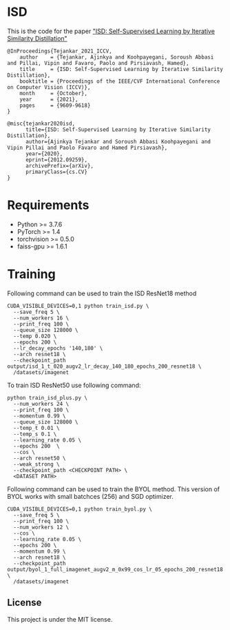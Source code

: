 # ISD

This is the code for the paper ["ISD: Self-Supervised Learning by Iterative Similarity Distillation"](https://www.csee.umbc.edu/~hpirsiav/papers/ISD_iccv21.pdf)

```
@InProceedings{Tejankar_2021_ICCV,
    author    = {Tejankar, Ajinkya and Koohpayegani, Soroush Abbasi and Pillai, Vipin and Favaro, Paolo and Pirsiavash, Hamed},
    title     = {ISD: Self-Supervised Learning by Iterative Similarity Distillation},
    booktitle = {Proceedings of the IEEE/CVF International Conference on Computer Vision (ICCV)},
    month     = {October},
    year      = {2021},
    pages     = {9609-9618}
}

@misc{tejankar2020isd,
      title={ISD: Self-Supervised Learning by Iterative Similarity Distillation}, 
      author={Ajinkya Tejankar and Soroush Abbasi Koohpayegani and Vipin Pillai and Paolo Favaro and Hamed Pirsiavash},
      year={2020},
      eprint={2012.09259},
      archivePrefix={arXiv},
      primaryClass={cs.CV}
}
```

# Requirements

- Python >= 3.7.6
- PyTorch >= 1.4
- torchvision >= 0.5.0
- faiss-gpu >= 1.6.1

# Training

Following command can be used to train the ISD ResNet18 method

```
CUDA_VISIBLE_DEVICES=0,1 python train_isd.py \
  --save_freq 5 \
  --num_workers 16 \
  --print_freq 100 \
  --queue_size 128000 \
  --temp 0.020 \
  --epochs 200 \
  --lr_decay_epochs '140,180' \
  --arch resnet18 \
  --checkpoint_path output/isd_1_t_020_augv2_lr_decay_140_180_epochs_200_resnet18 \
  /datasets/imagenet
```

To train ISD ResNet50 use following command: 
```
python train_isd_plus.py \
  --num_workers 24 \
  --print_freq 100 \
  --momentum 0.99 \
  --queue_size 128000 \
  --temp_t 0.01 \
  --temp_s 0.1 \
  --learning_rate 0.05 \
  --epochs 200  \
  --cos \
  --arch resnet50 \
  --weak_strong \
  --checkpoint_path <CHECKPOINT PATH> \
  <DATASET PATH>
```

Following command can be used to train the BYOL method. This version of BYOL works with small batchces (256) and SGD optimizer. 

```
CUDA_VISIBLE_DEVICES=0,1 python train_byol.py \
  --save_freq 5 \
  --print_freq 100 \
  --num_workers 12 \
  --cos \
  --learning_rate 0.05 \
  --epochs 200 \
  --momentum 0.99 \
  --arch resnet18 \
  --checkpoint_path output/byol_1_full_imagenet_augv2_m_0x99_cos_lr_05_epochs_200_resnet18 \
  /datasets/imagenet
  ```
  
  
## License

This project is under the MIT license.

